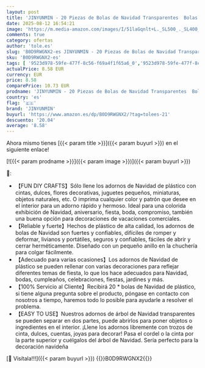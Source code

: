 ```yaml
---
layout: post
title: 'JINYUNMIN - 20 Piezas de Bolas de Navidad Transparentes  Bolas de Navidad DIY Bolas de Navidad de plástico Transparente árbol de Navidad Regalos para la decoración de Navidad Regalo'
date: 2025-08-12 16:54:21
image: 'https://m.media-amazon.com/images/I/51laGqnlt+L._SL500_._SL400_.jpg'
comments: true
category: ofertas
author: 'tole.es'
slug: 'B0D9RWGNX2-es JINYUNMIN - 20 Piezas de Bolas de Navidad Transparentes...'
sku: 'B0D9RWGNX2-es'
tags: [ '9523d978-59fe-477f-8c56-f69a4f1f65a6_0','9523d978-59fe-477f-8c56-f69a4f1f65a6_5401','Adornos de navidad','Arborist Merchandising Root','Bolas de navidad','Decoración de temporada','Decoración del hogar','Hogar y cocina','Outlet de Hogar & Cocina','Outlet de Hogar & cocina','Self Service','Special Features Stores','jinyunmin','navidad','🇪🇸', ]
actualPrice: 8.58 EUR
currency: EUR
price: 8.58
comparePrice: 10.73 EUR
prodname: 'JINYUNMIN - 20 Piezas de Bolas de Navidad Transparentes  Bolas de Navidad DIY Bolas de Navidad de plástico Transparente árbol de Navidad Regalos para la decoración de Navidad Regalo'
country: 'es'
flag: '🇪🇸'
brand: 'JINYUNMIN'
buyurl: 'https://www.amazon.es/dp/B0D9RWGNX2/?tag=tolees-21'
descuento: '20.04'
average: '8.58'
---
```


Ahora mismo tienes [{{< param title >}}]({{< param buyurl >}}) en el siguiente enlace!

[![{{< param prodname >}}]({{< param image >}})]({{< param buyurl >}})

🔎:

- 【FUN DIY CRAFTS】Sólo llene los adornos de Navidad de plástico con cintas, dulces, flores decorativas, juguetes pequeños, miniaturas, objetos naturales, etc. O imprima cualquier color y patrón que desee en el interior para un adorno rápido y hermoso. Ideal para una colorida exhibición de Navidad, aniversario, fiesta, boda, compromiso, también una buena opción para decoraciones de vacaciones comerciales.
- 【Reliable y fuerte】Hechos de plástico de alta calidad, los adornos de bolas de Navidad son fuertes y confiables, difíciles de romper y deformar, livianos y portátiles, seguros y confiables, fáciles de abrir y cerrar herméticamente. Diseñado con un pequeño anillo en la chuchería para colgar fácilmente.
- 【Adecuado para varias ocasiones】Los adornos de Navidad de plástico se pueden rellenar con varias decoraciones para reflejar diferentes temas de fiesta, lo que los hace adecuados para Navidad, bodas, cumpleaños, celebraciones, fiestas, jardines y más.
- 【100% Servicio al Cliente】Recibirá 20 * bolas de Navidad de plástico, si tiene alguna pregunta sobre el producto, póngase en contacto con nosotros a tiempo, haremos todo lo posible para ayudarle a resolver el problema.
- 【EASY TO USE】Nuestros adornos de árbol de Navidad transparentes se pueden separar en dos partes, puede abrirlos para poner objetos o ingredientes en el interior. ¡Llene los adornos libremente con trozos de cinta, dulces, cuentas, joyas para decorar! Pasa el cordel o la cinta por la parte superior y cuélgalos del árbol de Navidad. Sería perfecto para la decoración navideña

[🛒 Visítala!!!]({{< param buyurl >}})
{{<world>}}B0D9RWGNX2{{</world>}}
